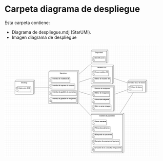 # Carpeta diagrama de despliegue
Esta carpeta contiene:
* Diagrama de despliegue.mdj (StarUMl).
* Imagen diagrama de despliegue

![Diagrama de despliegue](DiagramaDeDespliegue.png)